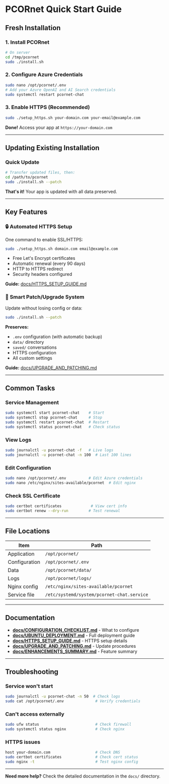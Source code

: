 # PCORnet Quick Start Guide

## Fresh Installation

### 1. Install PCORnet
```bash
# On server
cd /tmp/pcornet
sudo ./install.sh
```

### 2. Configure Azure Credentials
```bash
sudo nano /opt/pcornet/.env
# Add your Azure OpenAI and AI Search credentials
sudo systemctl restart pcornet-chat
```

### 3. Enable HTTPS (Recommended)
```bash
sudo ./setup_https.sh your-domain.com your-email@example.com
```

**Done!** Access your app at `https://your-domain.com`

---

## Updating Existing Installation

### Quick Update
```bash
# Transfer updated files, then:
cd /path/to/pcornet
sudo ./install.sh --patch
```

**That's it!** Your app is updated with all data preserved.

---

## Key Features

### 🔒 Automated HTTPS Setup
One command to enable SSL/HTTPS:
```bash
sudo ./setup_https.sh domain.com email@example.com
```

- Free Let's Encrypt certificates
- Automatic renewal (every 90 days)
- HTTP to HTTPS redirect
- Security headers configured

**Guide:** [docs/HTTPS_SETUP_GUIDE.md](docs/HTTPS_SETUP_GUIDE.md)

### 🔄 Smart Patch/Upgrade System
Update without losing config or data:
```bash
sudo ./install.sh --patch
```

**Preserves:**
- `.env` configuration (with automatic backup)
- `data/` directory
- `saved/` conversations
- HTTPS configuration
- All custom settings

**Guide:** [docs/UPGRADE_AND_PATCHING.md](docs/UPGRADE_AND_PATCHING.md)

---

## Common Tasks

### Service Management
```bash
sudo systemctl start pcornet-chat    # Start
sudo systemctl stop pcornet-chat     # Stop
sudo systemctl restart pcornet-chat  # Restart
sudo systemctl status pcornet-chat   # Check status
```

### View Logs
```bash
sudo journalctl -u pcornet-chat -f   # Live logs
sudo journalctl -u pcornet-chat -n 100  # Last 100 lines
```

### Edit Configuration
```bash
sudo nano /opt/pcornet/.env          # Edit Azure credentials
sudo nano /etc/nginx/sites-available/pcornet  # Edit nginx
```

### Check SSL Certificate
```bash
sudo certbot certificates             # View cert info
sudo certbot renew --dry-run         # Test renewal
```

---

## File Locations

| Item | Path |
|------|------|
| Application | `/opt/pcornet/` |
| Configuration | `/opt/pcornet/.env` |
| Data | `/opt/pcornet/data/` |
| Logs | `/opt/pcornet/logs/` |
| Nginx config | `/etc/nginx/sites-available/pcornet` |
| Service file | `/etc/systemd/system/pcornet-chat.service` |

---

## Documentation

- **[docs/CONFIGURATION_CHECKLIST.md](docs/CONFIGURATION_CHECKLIST.md)** - What to configure
- **[docs/UBUNTU_DEPLOYMENT.md](docs/UBUNTU_DEPLOYMENT.md)** - Full deployment guide
- **[docs/HTTPS_SETUP_GUIDE.md](docs/HTTPS_SETUP_GUIDE.md)** - HTTPS setup details
- **[docs/UPGRADE_AND_PATCHING.md](docs/UPGRADE_AND_PATCHING.md)** - Update procedures
- **[docs/ENHANCEMENTS_SUMMARY.md](docs/ENHANCEMENTS_SUMMARY.md)** - Feature summary

---

## Troubleshooting

### Service won't start
```bash
sudo journalctl -u pcornet-chat -n 50  # Check logs
sudo cat /opt/pcornet/.env              # Verify credentials
```

### Can't access externally
```bash
sudo ufw status                         # Check firewall
sudo systemctl status nginx             # Check nginx
```

### HTTPS issues
```bash
host your-domain.com                    # Check DNS
sudo certbot certificates               # Check cert status
sudo nginx -t                           # Test nginx config
```

---

**Need more help?** Check the detailed documentation in the `docs/` directory.
